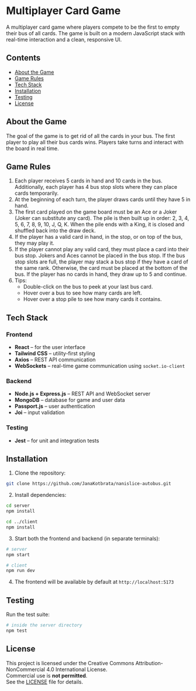 # Multiplayer Card Game

A multiplayer card game where players compete to be the first to empty their bus of all cards. The game is built on a modern JavaScript stack with real-time interaction and a clean, responsive UI.

## Contents

- [About the Game](#about-the-game)
- [Game Rules](#game-rules)
- [Tech Stack](#tech-stack)
- [Installation](#installation)
- [Testing](#testing)
- [License](#license)

## About the Game

The goal of the game is to get rid of all the cards in your bus. The first player to play all their bus cards wins. Players take turns and interact with the board in real time.

## Game Rules

1. Each player receives 5 cards in hand and 10 cards in the bus. Additionally, each player has 4 bus stop slots where they can place cards temporarily.
2. At the beginning of each turn, the player draws cards until they have 5 in hand.
3. The first card played on the game board must be an Ace or a Joker (Joker can substitute any card). The pile is then built up in order: 2, 3, 4, 5, 6, 7, 8, 9, 10, J, Q, K. When the pile ends with a King, it is closed and shuffled back into the draw deck.
4. If the player has a valid card in hand, in the stop, or on top of the bus, they may play it.
5. If the player cannot play any valid card, they must place a card into their bus stop. Jokers and Aces cannot be placed in the bus stop. If the bus stop slots are full, the player may stack a bus stop if they have a card of the same rank. Otherwise, the card must be placed at the bottom of the bus. If the player has no cards in hand, they draw up to 5 and continue.
6. Tips:
    - Double-click on the bus to peek at your last bus card.
    - Hover over a bus to see how many cards are left.
    - Hover over a stop pile to see how many cards it contains.

## Tech Stack

### Frontend

- **React** – for the user interface
- **Tailwind CSS** – utility-first styling
- **Axios** – REST API communication
- **WebSockets** – real-time game communication using `socket.io-client`

### Backend

- **Node.js + Express.js** – REST API and WebSocket server
- **MongoDB** – database for game and user data
- **Passport.js** – user authentication
- **Joi** – input validation

### Testing

- **Jest** – for unit and integration tests

## Installation

1. Clone the repository:
```bash
git clone https://github.com/JanaKotbrata/nanislice-autobus.git
```
2. Install dependencies:
```bash
cd server 
npm install 

cd ../client 
npm install
```
3. Start both the frontend and backend (in separate terminals):
```bash
# server
npm start

# client
npm run dev
```
4. The frontend will be available by default at `http://localhost:5173`

## Testing

Run the test suite:
```bash
# inside the server directory
npm test
```

## License

This project is licensed under the Creative Commons Attribution-NonCommercial 4.0 International License.  
Commercial use is **not permitted**.  
See the [LICENSE](./LICENSE) file for details.
